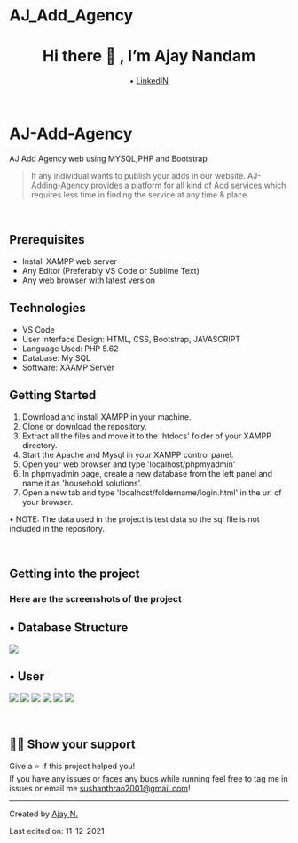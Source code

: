 # AJ_Add_Agency
 <h1 align="center">Hi there 👋 , I’m Ajay Nandam</h1>
 <p align="center">
  • <a href="https://www.linkedin.com/in/ajay-nandam-03519320b/
![image](https://user-images.githubusercontent.com/84008670/145667279-22406018-197c-43d9-afd9-3a91f94dd26d.png)
">LinkedIN</a> 
</p>

<p>&nbsp;</p>

# AJ-Add-Agency
<p>AJ Add Agency web using MYSQL,PHP and Bootstrap</p>

> If any individual wants to publish your adds in our website.
> AJ-Adding-Agency provides a platform for all kind of Add services which requires less time in finding the service at any time & place.

<p>&nbsp;</p>

## Prerequisites
 - Install XAMPP web server
- Any Editor (Preferably VS Code or Sublime Text)
- Any web browser with latest version

## Technologies
- VS Code
- User Interface Design: HTML, CSS, Bootstrap, JAVASCRIPT
- Language Used: PHP 5.62 
- Database: My SQL
- Software: XAAMP Server

## Getting Started

1. Download and install XAMPP in your machine.
2. Clone or download the repository.
3. Extract all the files and move it to the 'htdocs' folder of your XAMPP directory.
4. Start the Apache and Mysql in your XAMPP control panel.
5. Open your web browser and type 'localhost/phpmyadmin'
6. In phpmyadmin page, create a new database from the left panel and name it as 'household solutions'.
7. Open a new tab and type 'localhost/foldername/login.html' in the url of your browser.

• NOTE: The data used in the project is test data so the sql file is not included in the repository.

<p>&nbsp;</p>

## Getting into the project
 ### Here are the screenshots of the project
 
 ## • Database Structure
 <img src="https://github.com/Ajay-Nandam/AJ_Add_Agency/blob/main/Images/a.png">
 
 
 ## • User
 
 <img src="https://github.com/Ajay-Nandam/AJ_Add_Agency/blob/main/Images/Home.png">
 <img src="https://github.com/Ajay-Nandam/AJ_Add_Agency/blob/main/Images/Register.png">
 <img src="https://github.com/Ajay-Nandam/AJ_Add_Agency/blob/main/Images/Login.png">
 <img src="https://github.com/Ajay-Nandam/AJ_Add_Agency/blob/main/Images/Adds.png">
 <img src="https://github.com/Ajay-Nandam/AJ_Add_Agency/blob/main/Images/Contact.png">
 <img src="https://github.com/Ajay-Nandam/AJ_Add_Agency/blob/main/Images/About.png">
 
 
 
 <p>&nbsp;</p>

## 👨‍🚀 Show your support
 Give a ⭐️ if this project helped you!<br/>
 If you have any issues or faces any bugs while running feel free to tag me in issues or email me sushanthrao2001@gmail.com!

----
Created by <a href="https://github.com/Ajay-Nandam
![image](https://user-images.githubusercontent.com/84008670/145667708-58343f64-9457-49d5-9bf8-9eea7bf3867a.png)
">Ajay N.</a>

Last edited on: 11-12-2021
